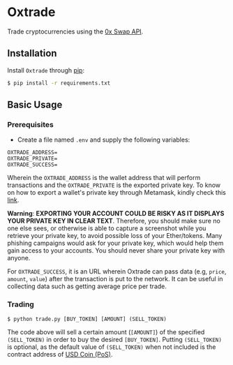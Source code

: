 # Oxtrade

Trade cryptocurrencies using the [0x Swap API](https://docs.0x.org/0x-api-swap/api-references).

## Installation

Install `Oxtrade` through [pip](https://pip.pypa.io/en/stable/):

``` bash
$ pip install -r requirements.txt
```

## Basic Usage

### Prerequisites

* Create a file named `.env` and supply the following variables:

```
OXTRADE_ADDRESS=
OXTRADE_PRIVATE=
OXTRADE_SUCCESS=
```

Wherein the `OXTRADE_ADDRESS` is the wallet address that will perform transactions and the `OXTRADE_PRIVATE` is the exported private key. To know on how to export a wallet's private key through Metamask, kindly check this [link](https://metamask.zendesk.com/hc/en-us/articles/360015289632-How-to-Export-an-Account-Private-Key).

**Warning**: __EXPORTING YOUR ACCOUNT COULD BE RISKY AS IT DISPLAYS YOUR PRIVATE KEY IN CLEAR TEXT__. Therefore, you should make sure no one else sees, or otherwise is able to capture a screenshot while you retrieve your private key, to avoid possible loss of your Ether/tokens. Many phishing campaigns would ask for your private key, which would help them gain access to your accounts. You should never share your private key with anyone.

For `OXTRADE_SUCCESS`, it is an URL wherein Oxtrade can pass data (e.g, `price`, `amount`, `value`) after the transaction is put to the network. It can be useful in collecting data such as getting average price per trade.

### Trading 

```
$ python trade.py [BUY_TOKEN] [AMOUNT] (SELL_TOKEN)
```

The code above will sell a certain amount (`[AMOUNT]`) of the specified `(SELL_TOKEN)` in order to buy the desired `[BUY_TOKEN]`. Putting `(SELL_TOKEN)` is optional, as the default value of `(SELL_TOKEN)` when not included is the contract address of [USD Coin (PoS)](https://polygonscan.com/token/0x2791bca1f2de4661ed88a30c99a7a9449aa84174).
